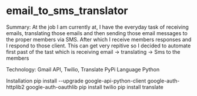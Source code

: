 # email_to_sms_translator
Summary: 
At the job I am currently at, I have the everyday task of receiving emails, translating those emails and then sending those email messages 
to the proper members via SMS. After which I receive members responses and I respond to those client. 
This can get very repitive so I decided to automate first past of the tast which is receiving email -> translating -> Sms to the members

Technology: 
Gmail API, Twilio, Translate PyPi
Language
Python

Installation
pip install --upgrade google-api-python-client google-auth-httplib2 google-auth-oauthlib
pip install twilio
pip install translate
